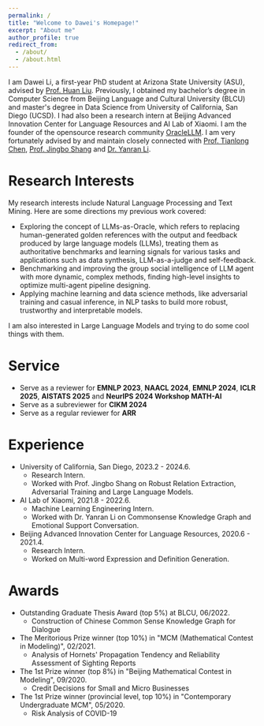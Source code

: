 ```yaml
---
permalink: /
title: "Welcome to Dawei's Homepage!"
excerpt: "About me"
author_profile: true
redirect_from: 
  - /about/
  - /about.html
---
```


I am Dawei Li, a first-year PhD student at Arizona State University (ASU), advised by [Prof. Huan Liu](https://www.public.asu.edu/~huanliu/). Previously, I obtained my bachelor’s degree in Computer Science from Beijing Language and Cultural University (BLCU) and master's degree in Data Science from University of California, San Diego (UCSD). I had also been a research intern at Beijing Advanced Innovation Center for Language Resources and AI Lab of Xiaomi. I am the founder of the opensource research community [OracleLLM](https://oracle-llm.github.io/). I am very fortunately advised by and maintain closely connected with [Prof. Tianlong Chen](https://tianlong-chen.github.io/), [Prof. Jingbo Shang](https://shangjingbo1226.github.io/) and [Dr. Yanran Li](http://yanran.li/about/).

Research Interests
======
My research interests include Natural Language Processing and Text Mining. Here are some directions my previous work covered:

* Exploring the concept of LLMs-as-Oracle, which refers to replacing human-generated golden references with the output and feedback produced by large language models (LLMs), treating them as authoritative benchmarks and learning signals for various tasks and applications such as data synthesis, LLM-as-a-judge and self-feedback.
* Benchmarking and improving the group social intelligence of LLM agent with more dynamic, complex methods, finding high-level insights to optimize multi-agent pipeline designing.
* Applying machine learning and data science methods, like adversarial training and casual inference, in NLP tasks to build more robust, trustworthy and interpretable models.

I am also interested in Large Language Models and trying to do some cool things with them.

Service
======
* Serve as a reviewer for **EMNLP 2023**, **NAACL 2024**, **EMNLP 2024**, **ICLR 2025**, **AISTATS 2025** and **NeurIPS 2024 Workshop MATH-AI**
* Serve as a subreviewer for **CIKM 2024**
* Serve as a regular reviewer for **ARR**

Experience
======
* University of California, San Diego, 2023.2 - 2024.6.
  * Research Intern.
  * Worked with Prof. Jingbo Shang on Robust Relation Extraction, Adversarial Training and Large Language Models.
* AI Lab of Xiaomi, 2021.8 - 2022.6.
  * Machine Learning Engineering Intern.
  * Worked with Dr. Yanran Li on Commonsense Knowledge Graph and Emotional Support Conversation.
* Beijing Advanced Innovation Center for Language Resources, 2020.6 - 2021.4.
  * Research Intern.
  * Worked on Multi-word Expression and Definition Generation.

Awards
======
* Outstanding Graduate Thesis Award (top 5%) at BLCU, 06/2022.
  * Construction of Chinese Common Sense Knowledge Graph for Dialogue
* The Meritorious Prize winner (top 10%) in "MCM (Mathematical Contest in Modeling)", 02/2021.
  * Analysis of Hornets' Propagation Tendency and Reliability Assessment of Sighting Reports
* The 1st Prize winner (top 8%) in "Beijing Mathematical Contest in Modeling", 09/2020.
  * Credit Decisions for Small and Micro Businesses
* The 1st Prize winner (provincial level, top 10%) in "Contemporary Undergraduate MCM", 05/2020.
  * Risk Analysis of COVID-19
